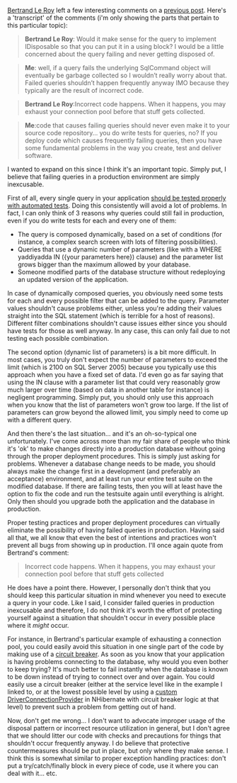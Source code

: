 <a href="http://weblogs.asp.net/bleroy">Bertrand Le Roy</a> left a few interesting comments on a <a href="/blog/2009/08/build-your-own-data-access-layer-executing-custom-queries/">previous post</a>.  Here's a 'transcript' of the comments (i'm only showing the parts that pertain to this particular topic):

> <strong>Bertrand Le Roy</strong>: Would it make sense for the query to implement IDisposable so that you can put it in a using block? I would be a little concerned about the query failing and never getting disposed of.

> <strong>Me</strong>: well, if a query fails the underlying SqlCommand object will eventually be garbage collected so I wouldn’t really worry about that. Failed queries shouldn’t happen frequently anyway IMO because they typically are the result of incorrect code.

> <strong>Bertrand Le Roy</strong>:Incorrect code happens. When it happens, you may exhaust your connection pool before that stuff gets collected.

> <strong>Me</strong>:code that causes failing queries should never even make it to your source code repository… you do write tests for queries, no? If you deploy code which causes frequently failing queries, then you have some fundamental problems in the way you create, test and deliver software.

I wanted to expand on this since I think it's an important topic.  Simply put, I believe that failing queries in a production environment are simply inexcusable.

First of all, every single query in your application <a href="/blog/2009/07/when-you-absolutely-need-to-use-a-real-database-in-tests/">should be tested properly with automated tests</a>.  Doing this consistently will avoid a lot of problems.  In fact, I can only think of 3 reasons why queries could still fail in production, even if you do write tests for each and every one of them:

- The query is composed dynamically, based on a set of conditions (for instance, a complex search screen with lots of filtering possibilities).
- Queries that use a dynamic number of parameters (like with a WHERE yaddiyadda IN ({your parameters here}) clause) and the parameter list grows bigger than the maximum allowed by your database.
- Someone modified parts of the database structure without redeploying an updated version of the application.

In case of dynamically composed queries, you obviously need some tests for each and every possible filter that can be added to the query.  Parameter values shouldn't cause problems either, unless you're adding their values straight into the SQL statement (which is terrible for a host of reasons).  Different filter combinations shouldn't cause issues either since you should have tests for those as well anyway.  In any case, this can only fail due to not testing each possible combination.

The second option (dynamic list of parameters) is a bit more difficult.  In most cases, you truly don't expect the number of parameters to exceed the limit (which is 2100 on SQL Server 2005) because you typically use this approach when you have a fixed set of data.  I'd even go as far saying that using the IN clause with a parameter list that could very reasonably grow much larger over time (based on data in another table for instance) is negligent programming.  Simply put, you should only use this approach when you know that the list of parameters won't grow too large.  If the list of parameters can grow beyond the allowed limit, you simply need to come up with a different query.

And then there's the last situation... and it's an oh-so-typical one unfortunately.  I've come across more than my fair share of people who think it's 'ok' to make changes directly into a production database without going through the proper deployment procedures.  This is simply just asking for problems.  Whenever a database change needs to be made, you should always make the change first in a development (and preferably an acceptance) environment, and at least run your entire test suite on the modified database.  If there are failing tests, then you will at least have the option to fix the code and run the testsuite again until everything is alright.  Only then should you upgrade both the application and the database in production.

Proper testing practices and proper deployment procedures can virtually eliminate the possibility of having failed queries in production.  Having said all that, we all know that even the best of intentions and practices won't prevent all bugs from showing up in production.  I'll once again quote from Bertrand's comment:

> Incorrect code happens. When it happens, you may exhaust your connection pool before that stuff gets collected

He does have a point there.  However, I personally don't think that you should keep this particular situation in mind whenever you need to execute a query in your code.  Like I said, I consider failed queries in production inexcusable and therefore, I do not think it's worth the effort of protecting yourself against a situation that shouldn't occur in every possible place where it _might_ occur.  

For instance, in Bertrand's particular example of exhausting a connection pool, you could easily avoid this situation in one single part of the code by making use of a <a href="/blog/2009/07/protecting-your-application-from-remote-problems/">circuit breaker</a>.  As soon as you know that your application is having problems connecting to the database, why would you even bother to keep trying? It's much better to fail instantly when the database is known to be down instead of trying to connect over and over again.  You could easily use a circuit breaker (either at the service level like in the example I linked to, or at the lowest possible level by using a <a href="/blog/2008/09/extending-nhibernates-driverconnectionprovider/">custom DriverConnectionProvider</a> in NHibernate with circuit breaker logic at that level) to prevent such a problem from getting out of hand. 

Now, don't get me wrong... I don't want to advocate improper usage of the disposal pattern or incorrect resource utilization in general, but I don't agree that we should litter our code with checks and precautions for things that shouldn't occur frequently anyway.  I do believe that protective countermeasures should be put in place, but only where they make sense.  I think this is somewhat similar to proper exception handling practices: don't put a try/catch/finally block in every piece of code, use it where you can deal with it... etc.